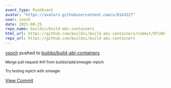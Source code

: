 ```yaml
---
event_type: PushEvent
avatar: "https://avatars.githubusercontent.com/u/814322?"
user: vsoch
date: 2021-08-25
repo_name: buildsi/build-abi-containers
html_url: https://github.com/buildsi/build-abi-containers/commit/97c0b7aa32e8f944732ee0f0de1273f6c5bce48b
repo_url: https://github.com/buildsi/build-abi-containers
---
```


<a href='https://github.com/vsoch' target='_blank'>vsoch</a> pushed to <a href='https://github.com/buildsi/build-abi-containers' target='_blank'>buildsi/build-abi-containers</a>

<small>Merge pull request #41 from buildsi/add/smeagle-mpich

Try testing mpich with smeagle</small>

<a href='https://github.com/buildsi/build-abi-containers/commit/97c0b7aa32e8f944732ee0f0de1273f6c5bce48b' target='_blank'>View Commit</a>